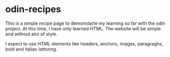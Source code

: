 # odin-recipes

This is a simple recipe page to demonstarte my learning so far with the odin project.
At this time, I have only learned HTML. The website will be simple and without alot of style.

I expect to use HTML elements like headers, anchors, images, paragraghs, bold and italiac lettoring.
